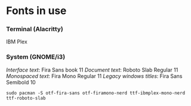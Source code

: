# Fonts in use

### Terminal (Alacritty)
IBM Plex

### System (GNOME/i3)
*Interface text*: Fira Sans book 11
*Document text*: Roboto Slab Regular 11
*Monospaced text*: Fira Mono Regular 11
*Legacy windows titles*: Fira Sans Semibold 10

`sudo pacman -S otf-fira-sans otf-firamono-nerd ttf-ibmplex-mono-nerd ttf-roboto-slab`

